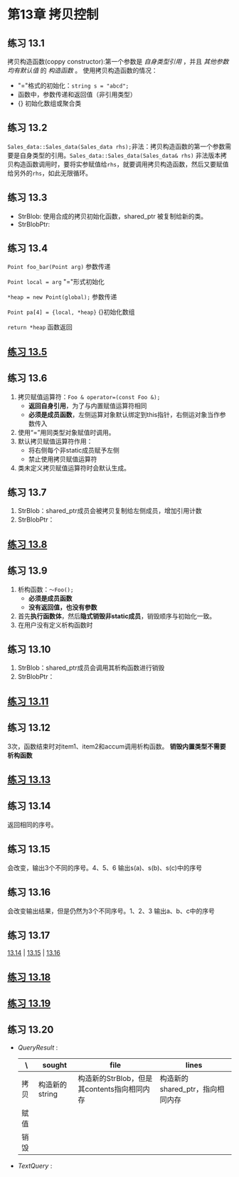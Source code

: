 # 第13章 拷贝控制

## 练习 13.1

拷贝构造函数(coppy constructor):第一个参数是 *自身类型引用* ，并且 *其他参数均有默认值* 的 *构造函数* 。
使用拷贝构造函数的情况：
* "="格式的初始化：`string s = "abcd";`
* 函数中，参数传递和返回值（非引用类型）
* {} 初始化数组或聚合类

## 练习 13.2

`Sales_data::Sales_data(Sales_data rhs);`非法：拷贝构造函数的第一个参数需要是自身类型的引用。`Sales_data::Sales_data(Sales_data& rhs)`
非法版本拷贝构造函数调用时，要将实参赋值给`rhs`，就要调用拷贝构造函数，然后又要赋值给另外的`rhs`，如此无限循环。

## 练习 13.3

* StrBlob: 使用合成的拷贝初始化函数，shared_ptr 被复制给新的类。
* StrBlobPtr: 

## 练习 13.4

`Point foo_bar(Point arg)` 参数传递

`Point local = arg` "="形式初始化

`*heap = new Point(global);` 参数传递

`Point pa[4] = {local, *heap}` {}初始化数组

`return *heap` 函数返回

## [练习 13.5](has_ptr.h)

## 练习 13.6

1. 拷贝赋值运算符：`Foo & operator=(const Foo &);` 
   * **返回自身引用**，为了与内置赋值运算符相同
   * **必须是成员函数**，左侧运算对象默认绑定到this指针，右侧运对象当作参数传入
2. 使用“=”用同类型对象赋值时调用。
3. 默认拷贝赋值运算符作用：
   * 将右侧每个非static成员赋予左侧
   * 禁止使用拷贝赋值运算符
4. 类未定义拷贝赋值运算符时会默认生成。

## 练习 13.7

1. StrBlob：shared_ptr成员会被拷贝复制给左侧成员，增加引用计数
2. StrBlobPtr：

## [练习 13.8](has_ptr.h)

## 练习 13.9

1. 析构函数：`～Foo();`
   * **必须是成员函数**
   * **没有返回值，也没有参数**
2. 首先**执行函数体**，然后**隐式销毁非static成员**，销毁顺序与初始化一致。
3. 在用户没有定义析构函数时

## 练习 13.10

1. StrBlob：shared_ptr成员会调用其析构函数进行销毁
2. StrBlobPtr：
   
## [练习 13.11](has_ptr.h)

## 练习 13.12

3次，函数结束时对item1、item2和accum调用析构函数。
**销毁内置类型不需要析构函数**

## [练习 13.13](c13e13.cpp)

## 练习 13.14

返回相同的序号。

## 练习 13.15

会改变，输出3个不同的序号。4、5、6
输出s(a)、s(b)、s(c)中的序号

## 练习 13.16

会改变输出结果，但是仍然为3个不同序号。1、2、3
输出a、b、c中的序号

## 练习 13.17

[13.14](c13e14.cpp) | [13.15](c13e15.cpp) | [13.16](c13e16.cpp)

## [练习 13.18](c13e18.cpp)

## [练习 13.19](c13e19.cpp)

## 练习 13.20

* *QueryResult* : 

   \ | sought | file |lines
   -|-|-|-
   拷贝 | 构造新的string | 构造新的StrBlob，但是其contents指向相同内存 | 构造新的shared_ptr，指向相同内存
   赋值 | | |
   销毁 | | |


* *TextQuery* : 